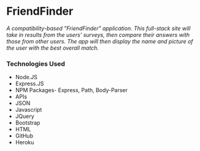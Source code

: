 # FriendFinder

_A compatibility-based "FriendFinder" application. This full-stack site will take in results from the users' surveys, then compare their answers with those from other users. The app will then display the name and picture of the user with the best overall match._

### Technologies Used
* Node.JS
* Express.JS
* NPM Packages- Express, Path, Body-Parser
* APIs
* JSON
* Javascript
* JQuery
* Bootstrap
* HTML
* GitHub
* Heroku